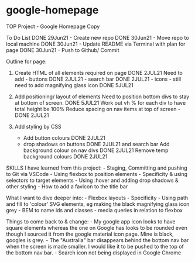 # google-homepage
TOP Project - Google Homepage Copy

To Do List
DONE 29Jun21  - Create new repo 
DONE 30Jun21  - Move repo to local machine
DONE 30Jun21  - Update README via Terminal with plan for page
DONE 30Jun21  - Push to Github/ Commit

Outline for page:
1. Create HTML of all elements required on page DONE 2JUL21
    Need to add
        - buttons DONE 2JUL21
        - search bar DONE 2JUL21
        - icons - still need to add magnifying glass icon DONE 5JUL21


2. Add positioning/ layout of elements 
    Need to position bottom divs to stay at bottom of screen. DONE 5JUL21
    Work out vh % for each div to have total height be 100%
    Reduce spacing on nav items at top of screen - DONE 2JUL21

3. Add styling by CSS
    - Add button colours DONE 2JUL21
    - drop shadows on buttons DONE 2JUL21
        and search bar
    Add background colour on nav divs DONE 2JUL21
    Remove temp background colours DONE 2JUL21


SKILLS I have learned from this project:
    - Staging, Committing and pushing to Git via VSCode
    - Using flexbox to position elements
    - Specificity & using selectors to target elements
    - Using :hover and adding drop shadows & other styling
    - How to add a favicon to the title bar

What I want to dive deeper into:
    - Flexbox layouts
    - Specificity
    - Using path and fill to 'colour' SVG elements, eg making the black magnifying glass icon grey
    - BEM to name ids and classes
    - media queries in relation to flexbox 

Things to come back to & change:
    - My google app icon looks to have square elements whereas the one on Google has looks to be rounded even though I sourced it from the google material icon page. Mine is black, googles is grey. 
    - The "Australia" bar disappears behind the bottom nav bar when the screen is made smaller. I would like it to be pushed to the top of the bottom nav bar. 
    - Search icon not being displayed in Google Chrome
    
   
